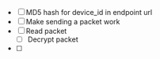 - [ ] MD5 hash for device_id in endpoint url
- [ ] Make sending a packet work
- [ ] Read packet
  - [ ] Decrypt packet
- [ ] 